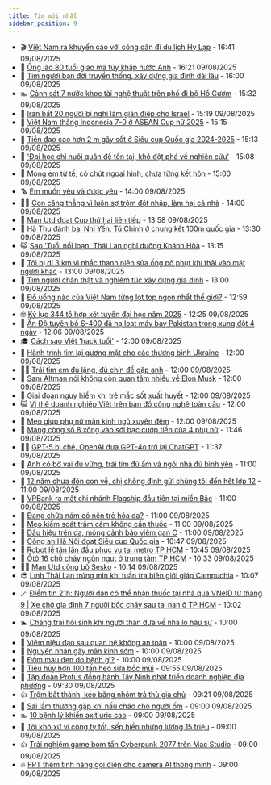 ```yaml
---
title: Tim mới nhất
sidebar_position: 9
---
```


<!-- vnexpress-tin-moi-nhat:START -->
- 🎬 [Việt Nam ra khuyến cáo với công dân đi du lịch Hy Lạp](https://vnexpress.net/viet-nam-ra-khuyen-cao-voi-cong-dan-di-du-lich-hy-lap-4924944.html) - 16:41 09/08/2025
- 🐎 [Ông lão 80 tuổi giao ma túy khắp nước Anh](https://vnexpress.net/ong-lao-80-tuoi-giao-ma-tuy-khap-nuoc-anh-4924930.html) - 16:21 09/08/2025
- 🦍 [Tìm người bạn đời truyền thống, xây dựng gia đình dài lâu](https://vnexpress.net/tim-nguoi-ban-doi-truyen-thong-xay-dung-gia-dinh-dai-lau-4923832.html) - 16:00 09/08/2025
- 🏊 [Cảnh sát 7 nước khoe tài nghệ thuật trên phố đi bộ Hồ Gươm](https://vnexpress.net/canh-sat-7-nuoc-khoe-tai-nghe-thuat-tren-pho-di-bo-ho-guom-4924939.html) - 15:32 09/08/2025
- 🎊 [Iran bắt 20 người bị nghi làm gián điệp cho Israel](https://vnexpress.net/iran-bat-20-nguoi-bi-nghi-lam-gian-diep-cho-israel-4924912.html) - 15:19 09/08/2025
- 🎃 [Việt Nam thắng Indonesia 7-0 ở ASEAN Cup nữ 2025](https://vnexpress.net/viet-nam-thang-indonesia-7-0-o-asean-cup-nu-2025-4924921.html) - 15:15 09/08/2025
- 🧰 [Tiền đạo cao hơn 2 m gây sốt ở Siêu cup Quốc gia 2024-2025](https://vnexpress.net/tien-dao-cao-hon-2-m-gay-sot-o-sieu-cup-quoc-gia-2024-2025-4924881.html) - 15:13 09/08/2025
- 🔭 [&#39;Đại học chỉ nuôi quân để tồn tại, khó đột phá về nghiên cứu&#39;](https://vnexpress.net/dai-hoc-chi-nuoi-quan-de-ton-tai-kho-dot-pha-ve-nghien-cuu-4924547.html) - 15:08 09/08/2025
- 🫶 [Mong em tử tế, có chút ngoại hình, chưa từng kết hôn](https://vnexpress.net/mong-em-tu-te-co-chut-ngoai-hinh-chua-tung-ket-hon-4923830.html) - 15:00 09/08/2025
- 🪜 [Em muốn yêu và được yêu](https://vnexpress.net/em-muon-yeu-va-duoc-yeu-4923829.html) - 14:00 09/08/2025
- 👨‍🏫 [Con căng thẳng vì luôn sợ trộm đột nhập, làm hại cả nhà](https://vnexpress.net/con-cang-thang-vi-luon-so-trom-dot-nhap-lam-hai-ca-nha-4924712.html) - 14:00 09/08/2025
- 🎊 [Man Utd đoạt Cup thứ hai liên tiếp](https://vnexpress.net/man-utd-doat-cup-thu-hai-lien-tiep-4924915.html) - 13:58 09/08/2025
- 🎊 [Hà Thu đánh bại Nhi Yến, Tú Chinh ở chung kết 100m quốc gia](https://vnexpress.net/ha-thu-danh-bai-nhi-yen-tu-chinh-o-chung-ket-100m-quoc-gia-4924909.html) - 13:30 09/08/2025
- 😺 [Sao &#39;Tuổi nổi loạn&#39; Thái Lan nghỉ dưỡng Khánh Hòa](https://vnexpress.net/sao-tuoi-noi-loan-thai-lan-nghi-duong-khanh-hoa-4924907.html) - 13:15 09/08/2025
- 🐘 [Tôi bị dí 3 km vì nhắc thanh niên sửa ống pô phụt khí thải vào mặt người khác](https://vnexpress.net/toi-bi-di-3-km-vi-nhac-thanh-nien-sua-ong-po-phut-khi-thai-vao-mat-nguoi-khac-4924874.html) - 13:00 09/08/2025
- 🌁 [Tìm người chân thật và nghiêm túc xây dựng gia đình](https://vnexpress.net/tim-nguoi-chan-that-va-nghiem-tuc-xay-dung-gia-dinh-4923828.html) - 13:00 09/08/2025
- 🐲 [Đồ uống nào của Việt Nam từng lọt top ngon nhất thế giới?](https://vnexpress.net/do-uong-nao-cua-viet-nam-tung-lot-top-ngon-nhat-the-gioi-4924905.html) - 12:59 09/08/2025
- 🤓 [Kỷ lục 344 tổ hợp xét tuyển đại học năm 2025](https://vnexpress.net/ky-luc-344-to-hop-xet-tuyen-dai-hoc-nam-2025-4924879.html) - 12:25 09/08/2025
- 💪 [Ấn Độ tuyên bố S-400 đã hạ loạt máy bay Pakistan trong xung đột 4 ngày](https://vnexpress.net/an-do-tuyen-bo-s-400-da-ha-loat-may-bay-pakistan-trong-xung-dot-4-ngay-4924885.html) - 12:06 09/08/2025
- 🎓 [Cách sao Việt &#39;hack tuổi&#39;](https://vnexpress.net/cach-sao-viet-hack-tuoi-4924782.html) - 12:00 09/08/2025
- 🫣 [Hành trình tìm lại gương mặt cho các thương binh Ukraine](https://vnexpress.net/hanh-trinh-tim-lai-guong-mat-cho-cac-thuong-binh-ukraine-4923701.html) - 12:00 09/08/2025
- 🧑‍💻 [Trái tim em đủ lặng, đủ chín để gặp anh](https://vnexpress.net/trai-tim-em-du-lang-du-chin-de-gap-anh-4922756.html) - 12:00 09/08/2025
- 🐲 [Sam Altman nói không còn quan tâm nhiều về Elon Musk](https://vnexpress.net/sam-altman-noi-khong-con-quan-tam-nhieu-ve-elon-musk-4924665.html) - 12:00 09/08/2025
- 🌝 [Giai đoạn nguy hiểm khi trẻ mắc sốt xuất huyết](https://vnexpress.net/giai-doan-nguy-hiem-khi-tre-mac-sot-xuat-huyet-4924877.html) - 12:00 09/08/2025
- 😺 [Vị thế doanh nghiệp Việt trên bản đồ công nghệ toàn cầu](https://vnexpress.net/vi-the-doanh-nghiep-viet-tren-ban-do-cong-nghe-toan-cau-4924876.html) - 12:00 09/08/2025
- 🐎 [Mẹo giúp phụ nữ mãn kinh ngủ xuyên đêm](https://vnexpress.net/meo-giup-phu-nu-man-kinh-ngu-xuyen-dem-4924216.html) - 12:00 09/08/2025
- 🎡 [Mang còng số 8 xông vào sới bạc cướp tiền của 4 phụ nữ](https://vnexpress.net/mang-cong-so-8-xong-vao-soi-bac-cuop-tien-cua-4-phu-nu-4924903.html) - 11:46 09/08/2025
- 👨‍🏫 [GPT-5 bị chê, OpenAI đưa GPT-4o trở lại ChatGPT](https://vnexpress.net/gpt-5-bi-che-openai-dua-gpt-4o-tro-lai-chatgpt-4924904.html) - 11:37 09/08/2025
- 🦆 [Anh có bờ vai đủ vững, trái tim đủ ấm và ngôi nhà đủ bình yên](https://vnexpress.net/anh-co-bo-vai-du-vung-trai-tim-du-am-va-ngoi-nha-du-binh-yen-4922755.html) - 11:00 09/08/2025
- 🚦 [12 năm chưa đón con về, chị chồng định gửi chúng tôi đến hết lớp 12](https://vnexpress.net/12-nam-chua-don-con-ve-chi-chong-dinh-gui-chung-toi-den-het-lop-12-4924714.html) - 11:00 09/08/2025
- 💫 [VPBank ra mắt chi nhánh Flagship đầu tiên tại miền Bắc](https://vnexpress.net/vpbank-ra-mat-chi-nhanh-flagship-dau-tien-tai-mien-bac-4924898.html) - 11:00 09/08/2025
- 🎉 [Đang chữa nám có nên trẻ hóa da?](https://vnexpress.net/dang-chua-nam-co-nen-tre-hoa-da-4924819.html) - 11:00 09/08/2025
- 🌋 [Mẹo kiểm soát trầm cảm không cần thuốc](https://vnexpress.net/meo-kiem-soat-tram-cam-khong-can-thuoc-4924161.html) - 11:00 09/08/2025
- 🤖 [Dấu hiệu trên da, móng cảnh báo viêm gan C](https://vnexpress.net/dau-hieu-tren-da-mong-canh-bao-viem-gan-c-4924128.html) - 11:00 09/08/2025
- 🦏 [Công an Hà Nội đoạt Siêu cup Quốc gia](https://vnexpress.net/ket-qua-nam-dinh-vs-cong-an-ha-noi-4924853-tong-thuat.html) - 10:47 09/08/2025
- 🦩 [Robot lễ tân lần đầu phục vụ tại metro TP HCM](https://vnexpress.net/robot-le-tan-lan-dau-phuc-vu-tai-metro-tp-hcm-4924865.html) - 10:45 09/08/2025
- 👺 [Ôtô 16 chỗ cháy ngùn ngụt ở trung tâm TP HCM](https://vnexpress.net/oto-16-cho-chay-ngun-ngut-o-trung-tam-tp-hcm-4924899.html) - 10:33 09/08/2025
- 🧑‍🏫 [Man Utd công bố Sesko](https://vnexpress.net/man-utd-cong-bo-sesko-4924887.html) - 10:14 09/08/2025
- 😎 [Lính Thái Lan trúng mìn khi tuần tra biên giới giáp Campuchia](https://vnexpress.net/linh-thai-lan-trung-min-khi-tuan-tra-bien-gioi-giap-campuchia-4924856.html) - 10:07 09/08/2025
- 🪄 [Điểm tin 21h: Người dân có thể nhận thuốc tại nhà qua VNeID từ tháng 9 | Xe chở gia đình 7 người bốc cháy sau tai nạn ở TP HCM](https://vnexpress.net/diem-tin-21h-nguoi-dan-co-the-nhan-thuoc-tai-nha-qua-vneid-tu-thang-9-xe-cho-gia-dinh-7-nguoi-boc-chay-sau-tai-nan-o-tp-hcm-4924892.html) - 10:02 09/08/2025
- 🏊 [Chàng trai hồi sinh khi người thân đưa về nhà lo hậu sự](https://vnexpress.net/chang-trai-hoi-sinh-khi-nguoi-than-dua-ve-nha-lo-hau-su-4924843.html) - 10:00 09/08/2025
- 💃 [Viêm niệu đạo sau quan hệ không an toàn](https://vnexpress.net/viem-nieu-dao-sau-quan-he-khong-an-toan-4924818.html) - 10:00 09/08/2025
- 🦆 [Nguyên nhân gây mãn kinh sớm](https://vnexpress.net/nguyen-nhan-gay-man-kinh-som-4924801.html) - 10:00 09/08/2025
- 🎊 [Đờm màu đen do bệnh gì?](https://vnexpress.net/dom-mau-den-do-benh-gi-4924768.html) - 10:00 09/08/2025
- 👺 [Tiêu hủy hơn 100 tấn heo sữa bốc mùi](https://vnexpress.net/tieu-huy-hon-100-tan-heo-sua-boc-mui-4924845.html) - 09:55 09/08/2025
- 🎡 [Tập đoàn Protus đồng hành Tây Ninh phát triển doanh nghiệp địa phương](https://vnexpress.net/tap-doan-protus-dong-hanh-tay-ninh-phat-trien-doanh-nghiep-dia-phuong-4924878.html) - 09:30 09/08/2025
- 👍 [Trộm bất thành, kéo băng nhóm trả thù gia chủ](https://vnexpress.net/trom-bat-thanh-keo-bang-nhom-tra-thu-gia-chu-4924875.html) - 09:21 09/08/2025
- 🐎 [Sai lầm thường gặp khi nấu cháo cho người ốm](https://vnexpress.net/sai-lam-thuong-gap-khi-nau-chao-cho-nguoi-om-4924610.html) - 09:00 09/08/2025
- 🏊 [10 bệnh lý khiến axit uric cao](https://vnexpress.net/10-benh-ly-khien-axit-uric-cao-4921415.html) - 09:00 09/08/2025
- 🦩 [Tôi khó xử vì công ty tốt, sếp hiền nhưng lương 15 triệu](https://vnexpress.net/toi-kho-xu-vi-cong-ty-tot-sep-hien-nhung-luong-15-trieu-4924806.html) - 09:00 09/08/2025
- 👍 [Trải nghiệm game bom tấn Cyberpunk 2077 trên Mac Studio](https://vnexpress.net/trai-nghiem-game-bom-tan-cyberpunk-2077-tren-mac-studio-4924634.html) - 09:00 09/08/2025
- 🔥 [FPT thêm tính năng gọi điện cho camera AI thông minh](https://vnexpress.net/fpt-them-tinh-nang-goi-dien-cho-camera-ai-thong-minh-4924852.html) - 09:00 09/08/2025<!-- vnexpress-tin-moi-nhat:END -->
